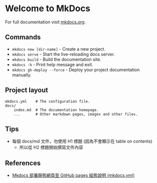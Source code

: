# Welcome to MkDocs

For full documentation visit [mkdocs.org](https://www.mkdocs.org).

## Commands

- `mkdocs new [dir-name]` - Create a new project.
- `mkdocs serve` - Start the live-reloading docs server.
- `mkdocs build` - Build the documentation site.
- `mkdocs -h` - Print help message and exit.
- `mkdocs gh-deploy --force` - Deploy your project documentation manually.

## Project layout

    mkdocs.yml    # The configuration file.
    docs/
        index.md  # The documentation homepage.
        ...       # Other markdown pages, images and other files.

## Tips
- 每個 docs/md 文件，勿使用 H1 標題 (因為不會顯示在 table on contents)
  - 所以從 H2 標題開始撰寫文件內容

## References

- [Mkdocs 部署靜態網頁至 GitHub pages 組態說明 (mkdocs.yml)](https://zhuanlan.zhihu.com/p/613038183)
